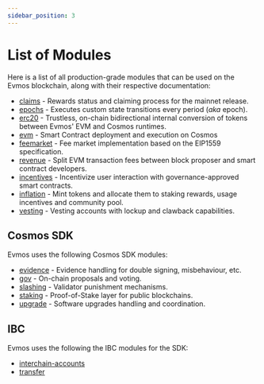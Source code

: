 ```yaml
---
sidebar_position: 3
---
```


# List of Modules

Here is a list of all production-grade modules that can be used on the Evmos blockchain, along with their respective documentation:

- [claims](./claims/index.md) - Rewards status and claiming process for the mainnet release.
- [epochs](./epochs/index.md) - Executes custom state transitions every period (*aka* epoch).
- [erc20](./erc20/index.md) - Trustless, on-chain bidirectional internal conversion of tokens
  between Evmos' EVM and Cosmos runtimes.
- [evm](./evm/index.md) - Smart Contract deployment and execution on Cosmos
- [feemarket](./feemarket/index.md) - Fee market implementation based on the EIP1559 specification.
- [revenue](./revenue/index.md) - Split EVM transaction fees between block proposer and smart contract developers.
- [incentives](./incentives/index.md) - Incentivize user interaction with governance-approved smart contracts.
- [inflation](./inflation/index.md) - Mint tokens and allocate them to staking rewards,
  usage incentives and community pool.
- [vesting](./vesting/index.md) - Vesting accounts with lockup and clawback capabilities.

## Cosmos SDK

Evmos uses the following Cosmos SDK modules:

- [evidence](https://docs.cosmos.network/main/modules/evidence) - Evidence handling for double signing, misbehaviour, etc.
- [gov](https://docs.cosmos.network/main/modules/gov) - On-chain proposals and voting.
- [slashing](https://docs.cosmos.network/main/modules/slashing) - Validator punishment mechanisms.
- [staking](https://docs.cosmos.network/main/modules/staking) - Proof-of-Stake layer for public blockchains.
- [upgrade](https://docs.cosmos.network/main/modules/upgrade) - Software upgrades handling and coordination.

## IBC

Evmos uses the following the IBC modules for the SDK:

- [interchain-accounts](https://ibc.cosmos.network/main/apps/interchain-accounts/overview.html)
- [transfer](https://ibc.cosmos.network/main/apps/transfer/overview.html)